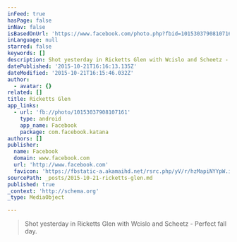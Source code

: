 ```yaml
---
inFeed: true
hasPage: false
inNav: false
isBasedOnUrl: 'https://www.facebook.com/photo.php?fbid=10153037908107161&set=a.10153012135497161.1073741850.646007160&type=3'
inLanguage: null
starred: false
keywords: []
description: Shot yesterday in Ricketts Glen with Wcislo and Scheetz - Perfect fall day.
datePublished: '2015-10-21T16:16:13.135Z'
dateModified: '2015-10-21T16:15:46.032Z'
author:
  - avatar: {}
related: []
title: Ricketts Glen
app_links:
  - url: 'fb://photo/10153037908107161'
    type: android
    app_name: Facebook
    package: com.facebook.katana
authors: []
publisher:
  name: Facebook
  domain: www.facebook.com
  url: 'http://www.facebook.com'
  favicon: 'https://fbstatic-a.akamaihd.net/rsrc.php/yV/r/hzMapiNYYpW.ico'
sourcePath: _posts/2015-10-21-ricketts-glen.md
published: true
_context: 'http://schema.org'
_type: MediaObject

---
```

> Shot yesterday in Ricketts Glen with Wcislo and Scheetz - Perfect fall day.